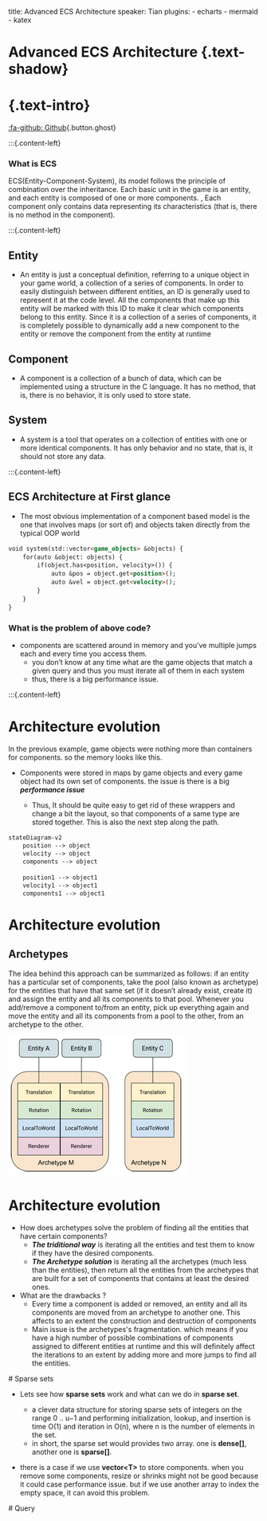 title: Advanced ECS Architecture
speaker: Tian
plugins:
    - echarts
    - mermaid
    - katex

<slide class="bg-black-blue aligncenter" image="https://docs.unity3d.com/Packages/com.unity.entities@0.51/manual/images/ECSBlockDiagram.png .drak">

# Advanced ECS Architecture {.text-shadow}
 
# {.text-intro}

[:fa-github: Github](https://github.com/flwmxd){.button.ghost}

<slide class="bg-black-blue slide-top">

:::{.content-left} 
### What is ECS

ECS(Entity-Component-System), its model follows the principle of combination over the inheritance. Each basic unit in the game is an entity, and each entity is composed of one or more components. , Each component only contains data representing its characteristics (that is, there is no method in the component).


<slide class="bg-black-blue slide-top">
:::{.content-left} 

## Entity

- An entity is just a conceptual definition, referring to a unique object in your game world, a collection of a series of components. In order to easily distinguish between different entities, an ID is generally used to represent it at the code level. All the components that make up this entity will be marked with this ID to make it clear which components belong to this entity. Since it is a collection of a series of components, it is completely possible to dynamically add a new component to the entity or remove the component from the entity at runtime

## Component

- A component is a collection of a bunch of data, which can be implemented using a structure in the C language. It has no method, that is, there is no behavior, it is only used to store state.

## System

- A system is a tool that operates on a collection of entities with one or more identical components. It has only behavior and no state, that is, it should not store any data.


<slide class="bg-black-blue slide-top">

:::{.content-left} 

## ECS Architecture at First glance

- The most obvious implementation of a component based model is the one that involves maps (or sort of) and objects taken directly from the typical OOP world

```markdown
void system(std::vector<game_objects> &objects) {
    for(auto &object: objects) {
        if(object.has<position, velocity>()) {
            auto &pos = object.get<position>();
            auto &vel = object.get<velocity>();
        }
    }
}
```

### What is the problem of above code?
- components are scattered around in memory and you’ve multiple jumps each and every time you access them.
   - you don’t know at any time what are the game objects that match a given query and thus you must iterate all of them in each system
   - thus, there is a big performance issue.


<slide class="bg-black-blue slide-top">

:::{.content-left} 

# Architecture evolution

In the previous example, game objects were nothing more than containers for components. so the memory looks like this. 

- Components were stored in maps by game objects and every game object had its own set of components. the issue is there is a big ***performance issue*** 

   - Thus, It should be quite easy to get rid of these wrappers and change a bit the layout, so that components of a same type are stored together. This is also the next step along the path.

```mermaid
stateDiagram-v2
    position --> object
    velocity --> object
    components --> object

    position1 --> object1
    velocity1 --> object1
    components1 --> object1
``` 

<slide class="bg-black-blue slide-top">

# Architecture evolution

## Archetypes

The idea behind this approach can be summarized as follows: if an entity has a particular set of components, take the pool (also known as archetype) for the entities that have that same set (if it doesn’t already exist, create it) and assign the entity and all its components to that pool. Whenever you add/remove a component to/from an entity, pick up everything again and move the entity and all its components from a pool to the other, from an archetype to the other.


![Archetypes](/images/ecs/ArchetypeDiagram.png)

<slide class="bg-black-blue slide-top">

# Architecture evolution

- How does archetypes solve the problem of finding all the entities that have certain components?
   - ***The triditional way*** is iterating all the entities and test them to know if they have the desired components.
   - ***The Archetype solution*** is iterating all the archetypes (much less than the entities), then return all the entities from the archetypes that are built for a set of components that contains at least the desired ones.
- What are the drawbacks ?
   - Every time a component is added or removed, an entity and all its components are moved from an archetype to another one. This affects to an extent the construction and destruction of components
   - Main issue is the archetypes's fragmentation. which means if you have a high number of possible combinations of components assigned to different entities at runtime and this will definitely affect the iterations to an extent by adding more and more jumps to find all the entities.

<slide class="bg-black-blue slide-top">
# Sparse sets

- Lets see how **sparse sets** work and what can we do in **sparse set**.

   - a clever data structure for storing sparse sets of integers on the range 0 .. u−1 and performing initialization, lookup, and insertion is time O(1) and iteration in O(n), where n is the number of elements in the set.
   - in short, the sparse set would provides two array. one is **dense[]**, another one is **sparse[]**.

- there is a case if we use **vector\<T\>** to store components. when you remove some components, resize or shrinks might not be good because it could case performance issue.  but if we use another array to index the empty space, it can avoid this problem.

<slide class="bg-black-blue slide-top">
# Query

